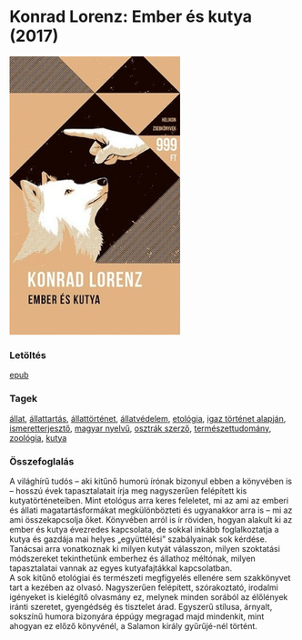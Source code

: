 # <a name="id_474">Konrad Lorenz: Ember és kutya (2017)</a>
<img src="https://github.com/BercziSandor/calibre_lib/raw/main/main/Konrad%20Lorenz/Ember%20es%20kutya%20%28474%29/cover.jpg" alt="cover" width="300"/>

### Letöltés
[epub](https://github.com/BercziSandor/calibre_lib/raw/main/main/Konrad%20Lorenz/Ember%20es%20kutya%20%28474%29/Ember%20es%20kutya%20-%20Konrad%20Lorenz.epub)

### Tagek
[állat](https://github.com/berczisandor/calibre_lib/blob/main/main/_tags/%c3%a1llat.md), [állattartás](https://github.com/berczisandor/calibre_lib/blob/main/main/_tags/%c3%a1llattart%c3%a1s.md), [állattörténet](https://github.com/berczisandor/calibre_lib/blob/main/main/_tags/%c3%a1llatt%c3%b6rt%c3%a9net.md), [állatvédelem](https://github.com/berczisandor/calibre_lib/blob/main/main/_tags/%c3%a1llatv%c3%a9delem.md), [etológia](https://github.com/berczisandor/calibre_lib/blob/main/main/_tags/etol%c3%b3gia.md), [igaz történet alapján](https://github.com/berczisandor/calibre_lib/blob/main/main/_tags/igaz%20t%c3%b6rt%c3%a9net%20alapj%c3%a1n.md), [ismeretterjesztő](https://github.com/berczisandor/calibre_lib/blob/main/main/_tags/ismeretterjeszt%c5%91.md), [magyar nyelvű](https://github.com/berczisandor/calibre_lib/blob/main/main/_tags/magyar%20nyelv%c5%b1.md), [osztrák szerző](https://github.com/berczisandor/calibre_lib/blob/main/main/_tags/osztr%c3%a1k%20szerz%c5%91.md), [természettudomány](https://github.com/berczisandor/calibre_lib/blob/main/main/_tags/term%c3%a9szettudom%c3%a1ny.md), [zoológia](https://github.com/berczisandor/calibre_lib/blob/main/main/_tags/zool%c3%b3gia.md), [kutya](https://github.com/berczisandor/calibre_lib/blob/main/main/_tags/kutya.md)

### Összefoglalás
<div>
<p>A ​világhírű tudós – aki kitűnő humorú írónak bizonyul ebben a könyvében is – hosszú évek tapasztalatait írja meg nagyszerűen felépített kis kutyatörténeteiben. Mint etológus arra keres feleletet, mi az ami az emberi és állati magatartásformákat megkülönbözteti és ugyanakkor arra is – mi az ami összekapcsolja őket. Könyvében arról is ír röviden, hogyan alakult ki az ember és kutya évezredes kapcsolata, de sokkal inkább foglalkoztatja a kutya és gazdája mai helyes „együttélési” szabályainak sok kérdése. Tanácsai arra vonatkoznak ki milyen kutyát válasszon, milyen szoktatási módszereket tekinthetünk emberhez és állathoz méltónak, milyen tapasztalatai vannak az egyes kutyafajtákkal kapcsolatban.<br>A sok kitűnő etológiai és természeti megfigyelés ellenére sem szakkönyvet tart a kezében az olvasó. Nagyszerűen felépített, szórakoztató, irodalmi igényeket is kielégítő olvasmány ez, melynek minden sorából az élőlények iránti szeretet, gyengédség és tisztelet árad. Egyszerű stílusa, árnyalt, sokszínű humora bizonyára éppúgy megragad majd mindenkit, mint ahogyan ez előző könyvénél, a Salamon király gyűrűjé-nél történt.</p></div>


